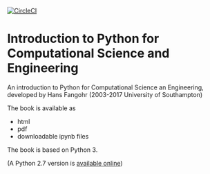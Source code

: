 [![CircleCI](https://circleci.com/gh/fangohr/introduction-to-python-for-computational-science-and-engineering.svg?style=svg)](https://circleci.com/gh/fangohr/introduction-to-python-for-computational-science-and-engineering)

# Introduction to Python for Computational Science and Engineering

An introduction to Python for Computational Science an
Engineering, developed by Hans Fangohr (2003-2017 University of Southampton)

The book is available as

- html
- pdf
- downloadable ipynb files

The book is based on Python 3.


(A Python 2.7 version
is
[available online](http://www.southampton.ac.uk/~fangohr/training/python/pdfs/Python2-for-Computational-Science-and-Engineering.pdf))
